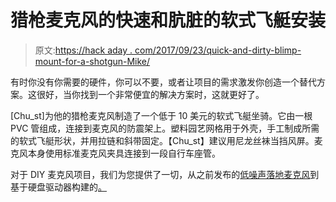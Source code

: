 # 猎枪麦克风的快速和肮脏的软式飞艇安装

> 原文:[https://hack aday . com/2017/09/23/quick-and-dirty-blimp-mount-for-a-shotgun-Mike/](https://hackaday.com/2017/09/23/quick-and-dirty-blimp-mount-for-a-shotgun-mike/)

有时你没有你需要的硬件，你可以不要，或者让项目的需求激发你创造一个替代方案。这很好，当你找到一个非常便宜的解决方案时，这就更好了。

[Chu_st]为他的猎枪麦克风制造了一个低于 10 美元的软式飞艇坐骑。它由一根 PVC 管组成，连接到麦克风的防震架上。塑料园艺网格用于外壳，手工制成所需的软式飞艇形状，并用拉链和斜带固定。【Chu_st】建议用尼龙丝袜当挡风屏。麦克风本身使用标准麦克风夹具连接到一段自行车座管。

对于 DIY 麦克风项目，我们为您提供了一切，从之前发布的[低噪声落地麦克风](https://hackaday.com/2016/08/28/low-noise-floor-microphone/)到基于硬盘驱动器构建的[。](https://hackaday.com/2015/07/27/make-a-microphone-out-of-a-hard-drive/)